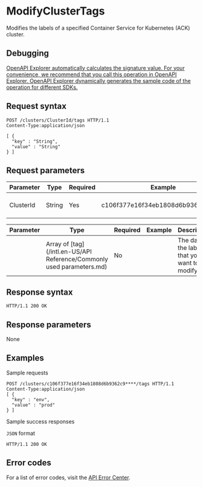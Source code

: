 # ModifyClusterTags

Modifies the labels of a specified Container Service for Kubernetes \(ACK\) cluster.

## Debugging

[OpenAPI Explorer automatically calculates the signature value. For your convenience, we recommend that you call this operation in OpenAPI Explorer. OpenAPI Explorer dynamically generates the sample code of the operation for different SDKs.](https://api.aliyun.com/#product=CS&api=ModifyClusterTags&type=ROA&version=2015-12-15)

## Request syntax

```
POST /clusters/ClusterId/tags HTTP/1.1
Content-Type:application/json

[ {
  "key" : "String",
  "value" : "String"
} ]
```

## Request parameters

|Parameter|Type|Required|Example|Description|
|---------|----|--------|-------|-----------|
|ClusterId|String|Yes|c106f377e16f34eb1808d6b9362c9\*\*\*\*|The ID of the ACK cluster. |

|Parameter|Type|Required|Example|Description|
|---------|----|--------|-------|-----------|
| |Array of [tag](/intl.en-US/API Reference/Commonly used parameters.md)|No| |The data of the labels that you want to modify. |

## Response syntax

```
HTTP/1.1 200 OK
```

## Response parameters

None

## Examples

Sample requests

```
POST /clusters/c106f377e16f34eb1808d6b9362c9****/tags HTTP/1.1 
Content-Type:application/json
[ {
  "key" : "env",
  "value" : "prod"
} ]
```

Sample success responses

`JSON` format

```
HTTP/1.1 200 OK
```

## Error codes

For a list of error codes, visit the [API Error Center](https://error-center.alibabacloud.com/status/product/CS).

